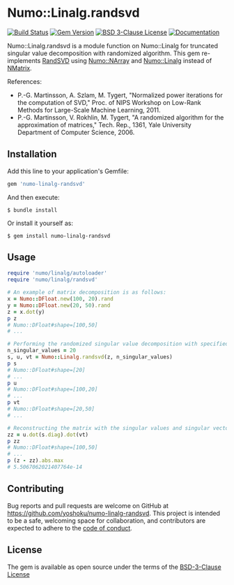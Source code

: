 # Numo::Linalg.randsvd

[![Build Status](https://github.com/yoshoku/numo-linalg-randsvd/actions/workflows/main.yml/badge.svg?branch=main)](https://github.com/yoshoku/numo-linalg-randsvd/actions/workflows/main.yml)
[![Gem Version](https://badge.fury.io/rb/numo-linalg-randsvd.svg)](https://badge.fury.io/rb/numo-linalg-randsvd)
[![BSD 3-Clause License](https://img.shields.io/badge/License-BSD%203--Clause-orange.svg)](https://github.com/yoshoku/numo-linalg-randsvd/blob/main/LICENSE.txt)
[![Documentation](https://img.shields.io/badge/api-reference-blue.svg)](https://yoshoku.github.io/numo-linalg-randsvd/doc/)

Numo::Linalg.randsvd is a module function on Numo::Linalg for truncated singular value decomposition with randomized algorithm.
This gem re-implements [RandSVD](https://github.com/yoshoku/randsvd) using [Numo::NArray](https://github.com/ruby-numo/numo-narray) and
[Numo::Linalg](https://github.com/ruby-numo/numo-linalg) instead of [NMatrix](https://github.com/SciRuby/nmatrix).

References:

- P.-G. Martinsson, A. Szlam, M. Tygert, "Normalized power iterations for the computation of SVD," Proc. of NIPS Workshop on Low-Rank Methods for Large-Scale Machine Learning, 2011.
- P.-G. Martinsson, V. Rokhlin, M. Tygert, "A randomized algorithm for the approximation of matrices," Tech. Rep., 1361, Yale University Department of Computer Science, 2006.

## Installation

Add this line to your application's Gemfile:

```ruby
gem 'numo-linalg-randsvd'
```

And then execute:

    $ bundle install

Or install it yourself as:

    $ gem install numo-linalg-randsvd

## Usage

```ruby
require 'numo/linalg/autoloader'
require 'numo/linalg/randsvd'

# An example of matrix decomposition is as follows:
x = Numo::DFloat.new(100, 20).rand
y = Numo::DFloat.new(20, 50).rand
z = x.dot(y)
p z
# Numo::DFloat#shape=[100,50]
# ...

# Performing the randomized singular value decomposition with specified the number of singular values.
n_singular_values = 20
s, u, vt = Numo::Linalg.randsvd(z, n_singular_values)
p s
# Numo::DFloat#shape=[20]
# ...
p u
# Numo::DFloat#shape=[100,20]
# ...
p vt
# Numo::DFloat#shape=[20,50]
# ...

# Reconstructing the matrix with the singular values and singular vectors.
zz = u.dot(s.diag).dot(vt)
p zz
# Numo::DFloat#shape=[100,50]
# ...
p (z - zz).abs.max
# 5.5067062021407764e-14
```

## Contributing

Bug reports and pull requests are welcome on GitHub at https://github.com/yoshoku/numo-linalg-randsvd.
This project is intended to be a safe, welcoming space for collaboration,
and contributors are expected to adhere to the [code of conduct](https://github.com/yoshoku/numo-linalg-randsvd/blob/main/CODE_OF_CONDUCT.md).

## License

The gem is available as open source under the terms of the [BSD-3-Clause License](https://opensource.org/licenses/BSD-3-Clause)
